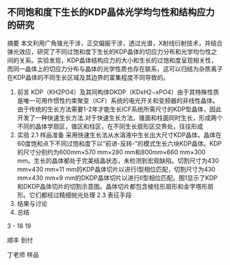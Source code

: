 ## 不同饱和度下生长的KDP晶体光学均匀性和结构应力的研究
摘要
本文利用广角锥光干涉，正交偏振干涉，透过光谱，X射线衍射技术，并结合弹光效应，研究了不同过饱和度下生长的KDP晶体的切应力分布和光学均匀性之间的关系。实验发现，KDP晶体结构应力的大小和生长的过饱和度呈现相关性，而同一晶体上的切应力分布与晶体的光学性质也存在联系，这可以归结为杂质离子在KDP晶体的不同生长区域及其边界的富集程度不同导致的。
1. 前言
   KDP（KH2PO4）及其同构体DKDP（KDxH2−xPO4）由于其特殊性质是唯一可用作惯性约束聚变（ICF）系统的电光开关和变频器的非线性晶体。由于传统的生长方法需要1-2年才能生长ICF系统所需尺寸的KDP型晶体，因此开发了一种快速生长方法.对于快速生长方法，锥面和柱面同时生长，形成两个不同的晶体学扇区，锥区和柱区，在不同生长扇形区交界处，往往形成
2. 实验
 2.1 样品准备
  采用快速生长法从水溶液中生长出大尺寸KDP晶体。晶体在60度饱和点下不同过饱和度下以“前进-反转-”的模式生长六块KDP晶体。KDP的尺寸分别约为600mm×570 mm×280 mm和800mm×660 mm×300 mm。生长的晶体都处于完美结晶状态，未检测到宏观缺陷。切割尺寸为430 mm×430 mm×11 mm的KDP晶体切片以进行I型相位匹配，切割尺寸为430 mm×430 mm×9 mm的DKDP晶体切片以进行II型相位匹配。图1显示了KDP和DKDP晶体切片的切割示意图。晶体切片都包含棱柱形扇形和金字塔形扇形。它们都经过精细抛光处理
 2.3 表征手段
3. 结果与讨论
4. 总结
  

3 - 18 19

顺丰 到付

丁老师  样品  

